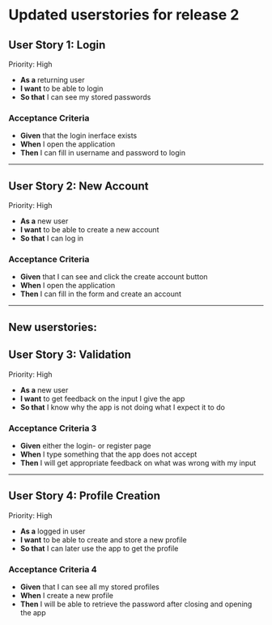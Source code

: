 # Updated userstories for release 2

## User Story 1: Login

Priority: High

- **As a** returning user
- **I want** to be able to login
- **So that** I can see my stored passwords

### Acceptance Criteria

- **Given** that the login inerface exists
- **When** I open the application
- **Then** I can fill in username and password to login

---

## User Story 2: New Account

Priority: High

- **As a** new user
- **I want** to be able to create a new account
- **So that** I can log in

### Acceptance Criteria

- **Given** that I can see and click the create account button
- **When** I open the application
- **Then** I can fill in the form and create an account

---

## New userstories:

## User Story 3: Validation

Priority: High

- **As a** new user
- **I want** to get feedback on the input I give the app
- **So that** I know why the app is not doing what I expect it to do

### Acceptance Criteria 3

- **Given** either the login- or register page
- **When** I type something that the app does not accept
- **Then** I will get appropriate feedback on what was wrong with my input

---

## User Story 4: Profile Creation

Priority: High

- **As a** logged in user
- **I want** to be able to create and store a new profile
- **So that** I can later use the app to get the profile

### Acceptance Criteria 4

- **Given** that I can see all my stored profiles
- **When** I create a new profile
- **Then** I will be able to retrieve the password after closing and opening the app
